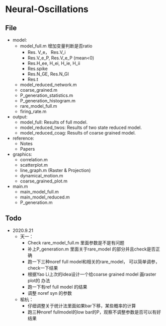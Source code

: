 # Neural-Oscillations

## File

* model:
  * model_full.m 增加变量判断是否ratio
    * Res. V_e， Res.V_i
    * Res.V_e_P, Res.V_e_P (mean<0)
    * Res.H_ee, H_ei, H_ie, H_ii
    * Res.spike
    * Res.N_GE, Res.N_GI
    * Res.t
  * model_reduced_network.m 
  * coarse_grained.m
  * P_generation_statistics.m
  * P_generation_histogram.m
  * rare_model_full.m
  * firing_rate.m
* output:
  * model_full:  Results of full model.
  * model_reduced_twos: Results of two state reduced model.
  * model_reduced_coag: Results of coarse grained model.
* reference:
  * Notes
  * Papers
* graphics:
  * correlation.m
  * scatterplot.m
  * line_graph.m (Raster & Projection)
  * dynamical_motion.m
  * coarse_grained_plot.m 
* main.m
  * main_model_full.m
  * main_model_reduced.m
  * P_generation.m



## Todo

* 2020.9.21
  * 天一：
    * Check rare_model_full.m 里面参数是不是有问题
    * 补上P_generation.m 里面关于rare_model 的部分并且check是否正确
    * 跑一下三种noref full model和相关的rare_model， 可以简单调参，check一下结果
    * 根据Yao Li上次的idea设计一个给coarse grained model 画raster plot的 办法
    * 跑一下有ref full model 的结果
    * 调整 noref syn 的参数
  * 榆杭：
    * 仔细调整关于统计法里面如果bar下移，某些概率的计算
    * 跑三种noref fullmodel的low bar的P，观察不调整参数是否可以有好结果


